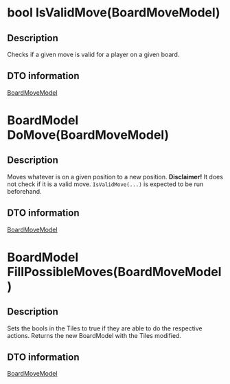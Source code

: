 # bool IsValidMove(BoardMoveModel)
## Description
Checks if a given move is valid for a player on a given board.

## DTO information
[BoardMoveModel](/Norris.Game/Models/README.md)

# BoardModel DoMove(BoardMoveModel)
## Description
Moves whatever is on a given position to a new position. 
**Disclaimer!** It does not check if it is a valid move. `IsValidMove(...)` is 
expected to be run beforehand.


## DTO information
[BoardMoveModel](/Norris.Game/Models/README.md)

# BoardModel FillPossibleMoves(BoardMoveModel)
## Description
Sets the bools in the Tiles to true if they are able to do the respective actions.
Returns the new BoardModel with the Tiles modified.

## DTO information
[BoardMoveModel](/Norris.Game/Models/README.md)